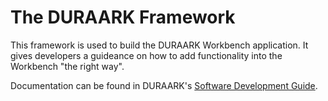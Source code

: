 # The DURAARK Framework

This framework is used to build the DURAARK Workbench application. It gives developers a guideance on how to add functionality into the Workbench "the right way".

Documentation can be found in DURAARK's [Software Development Guide](https://github.com/DURAARK/workbench/wiki).
